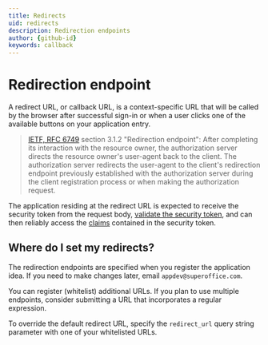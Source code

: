 ```yaml
---
title: Redirects
uid: redirects
description: Redirection endpoints
author: {github-id}
keywords: callback
---
```


# Redirection endpoint

A redirect URL, or callback URL, is a context-specific URL that will be called by the browser after successful sign-in or when a user clicks one of the available buttons on your application entry.

> [IETF, RFC 6749][1] section 3.1.2 "Redirection endpoint": After completing its interaction with the resource owner, the authorization server directs the resource owner's user-agent back to the client. The authorization server redirects the user-agent to the client's redirection endpoint previously established with the authorization server during the client registration process or when making the authorization request.

The application residing at the redirect URL is expected to receive the security token from the request body, [validate the security token][2], and can then reliably access the [claims][3] contained in the security token.

## Where do I set my redirects?

The redirection endpoints are specified when you register the application idea. If you need to make changes later, email `appdev@superoffice.com`.

You can register (whitelist) additional URLs. If you plan to use multiple endpoints, consider submitting a URL that incorporates a regular expression.

To override the default redirect URL, specify the `redirect_url` query string parameter with one of your whitelisted URLs.

<!-- Referenced links -->
[1]: https://tools.ietf.org/html/rfc6749#section-3.1.2
[2]: ../../../../data-access/docs/authentication/tokens/validate-security-tokens.md
[3]: ../../../../data-access/docs/authentication/online/oidc/claims-scope.md
